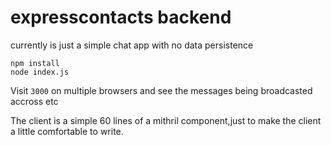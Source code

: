 # expresscontacts backend

currently is just a simple chat app with no data persistence

```
npm install
node index.js
```
Visit `3000` on multiple browsers and see the messages being broadcasted accross etc

The client is a simple 60 lines of a mithril component,just to make the client a little comfortable to write.